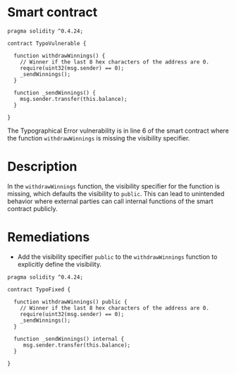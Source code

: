 # Smart contract

```solidity
pragma solidity ^0.4.24;

contract TypoVulnerable {
  
  function withdrawWinnings() {
    // Winner if the last 8 hex characters of the address are 0. 
    require(uint32(msg.sender) == 0);
    _sendWinnings();
  }
  
  function _sendWinnings() {
    msg.sender.transfer(this.balance);
  }
     
}
```

The Typographical Error vulnerability is in line 6 of the smart contract where the function `withdrawWinnings` is missing the visibility specifier.

# Description

In the `withdrawWinnings` function, the visibility specifier for the function is missing, which defaults the visibility to `public`. This can lead to unintended behavior where external parties can call internal functions of the smart contract publicly.

# Remediations

- Add the visibility specifier `public` to the `withdrawWinnings` function to explicitly define the visibility.

```solidity
pragma solidity ^0.4.24;

contract TypoFixed {
  
  function withdrawWinnings() public {
    // Winner if the last 8 hex characters of the address are 0.
    require(uint32(msg.sender) == 0);
    _sendWinnings();
  }
  
  function _sendWinnings() internal {
     msg.sender.transfer(this.balance);
  }

}
```